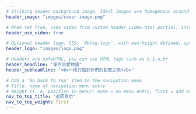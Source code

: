 ```yaml
---
# Striking header background image, Ideal images are homogenous around the centre and contrasting to the text. Non-ideal images can use `title_guard`
header_image: "images/cover-image.png"

# When set true, uses video from custom_header_video.html partial, instead of header_image
header_use_video: true

# Optional header logo. CSS: `#blog-logo`, with max-height defined, optimize to prevent scaling
header_logo: "images/logo.png"

# Headers are safeHTML, you can use HTML tags such as b,i,u,br
header_headline: "東京恋愛物語"
header_subheadline: "<b>一段只属於你們的甜蜜之旅</b>"

# Add a 'Go back to top' item to the navigation menu
# Title: name of navigation menu entry
# Weight (i. e. position in menu): none = no menu entry, first = add as first entry, last = ad as last entry
nav_to_top_title: "返回首页"
nav_to_top_weight: first
---
```

